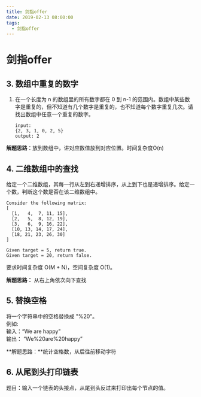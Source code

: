 ```yaml
---
title: 剑指offer
date: 2019-02-13 08:00:00 
tags: 
  - 剑指offer
---
```

# 剑指offer

## 3. 数组中重复的数字

1. 在一个长度为 n 的数组里的所有数字都在 0 到 n-1 的范围内。数组中某些数字是重复的，但不知道有几个数字是重复的，也不知道每个数字重复几次。请找出数组中任意一个重复的数字。
    ``` 
    input:
    {2, 3, 1, 0, 2, 5}
    output: 2 
    ```
**解题思路**：放到数组中，讲对应数值放到对应位置。时间复杂度O(n)

## 4. 二维数组中的查找
   给定一个二维数组，其每一行从左到右递增排序，从上到下也是递增排序。给定一个数，判断这个数是否在该二维数组中。

```
Consider the following matrix:
[
  [1,   4,  7, 11, 15],
  [2,   5,  8, 12, 19],
  [3,   6,  9, 16, 22],
  [10, 13, 14, 17, 24],
  [18, 21, 23, 26, 30]
]

Given target = 5, return true.
Given target = 20, return false.
```

要求时间复杂度 O(M + N)，空间复杂度 O(1)。 

**解题思路：**   从右上角依次向下查找

## 5. 替换空格

将一个字符串中的空格替换成 "%20"。  
例如:  
输入：“We are happy"  
输出： “We%20are%20happy”

**解题思路：**统计空格数，从后往前移动字符

## 6. 从尾到头打印链表

题目：输入一个链表的头接点，从尾到头反过来打印出每个节点的值。

